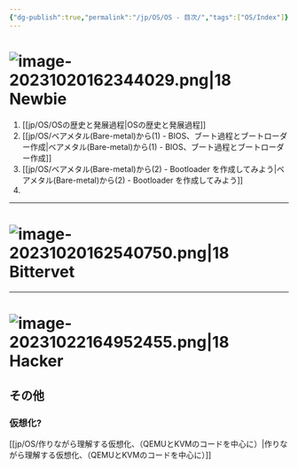 ```yaml
---
{"dg-publish":true,"permalink":"/jp/OS/OS - 目次/","tags":["OS/Index"]}
---
```




# ![image-20231020162344029.png|18](/img/user/kr/data/icon/%EB%AA%A9%EC%B0%A8/image-20231020162344029.png) Newbie
1. [[jp/OS/OSの歴史と発展過程\|OSの歴史と発展過程]]
2. [[jp/OS/ベアメタル(Bare-metal)から(1) - BIOS、ブート過程とブートローダー作成\|ベアメタル(Bare-metal)から(1) - BIOS、ブート過程とブートローダー作成]]
3. [[jp/OS/ベアメタル(Bare-metal)から(2) - Bootloader を作成してみよう\|ベアメタル(Bare-metal)から(2) - Bootloader を作成してみよう]]
4. 

---------
# ![image-20231020162540750.png|18](/img/user/kr/data/icon/%EB%AA%A9%EC%B0%A8/image-20231020162540750.png) Bittervet


------
# ![image-20231022164952455.png|18](/img/user/kr/C%20%EC%96%B8%EC%96%B4/assets/C%EC%96%B8%EC%96%B4%20-%20%EB%AA%A9%EC%B0%A8/image-20231022164952455.png) Hacker

## その他
### 仮想化?
[[jp/OS/作りながら理解する仮想化、（QEMUとKVMのコードを中心に）\|作りながら理解する仮想化、（QEMUとKVMのコードを中心に）]]

